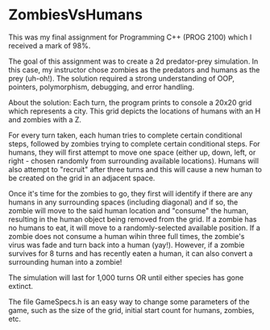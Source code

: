 # ZombiesVsHumans

This was my final assignment for Programming C++ (PROG 2100) which I received a mark of 98%.

The goal of this assignment was to create a 2d predator-prey simulation. In this case, my instructor chose zombies as the predators and humans as the prey (uh-oh!). The solution required a strong understanding of OOP, pointers, polymorphism, debugging, and error handling.

About the solution: Each turn, the program prints to console a 20x20 grid which represents a city. This grid depicts the locations of humans with an H and zombies with a Z. 

For every turn taken, each human tries to complete certain conditional steps, followed by zombies trying to complete certain conditional steps. For humans, they will first attempt to move one space (either up, down, left, or right - chosen randomly from surrounding available locations). Humans will also attempt to "recruit" after three turns and this will cause a new human to be created on the grid in an adjacent space. 

Once it's time for the zombies to go, they first will identify if there are any humans in any surrounding spaces (including diagonal) and if so, the zombie will move to the said human location and "consume" the human, resulting in the human object being removed from the grid. If a zombie has no humans to eat, it will move to a randomly-selected available position. If a zombie does not consume a human wihin three full times, the zombie's virus was fade and turn back into a human (yay!). However, if a zombie survives for 8 turns and has recently eaten a human, it can also convert a surrounding human into a zombie!

The simulation will last for 1,000 turns OR until either species has gone extinct.

The file GameSpecs.h is an easy way to change some parameters of the game, such as the size of the grid, initial start count for humans, zombies, etc.
